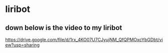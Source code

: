 # liribot
## down below is the video to my liribot
https://drive.google.com/file/d/1rx_4KO07U7CJyujNM_QfQPMOxcYbGDbt/view?usp=sharing

